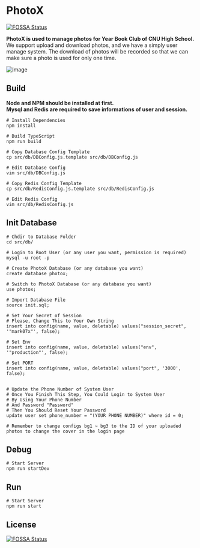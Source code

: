 # PhotoX
[![FOSSA Status](https://app.fossa.com/api/projects/git%2Bgithub.com%2Fmark07x%2FPhotoX.svg?type=shield)](https://app.fossa.com/projects/git%2Bgithub.com%2Fmark07x%2FPhotoX?ref=badge_shield)

**PhotoX is used to manage photos for Year Book Club of CNU High School.**  
We support upload and download photos, and we have a simply user manage system. The download of photos will be recorded so that we can make sure a photo is used for only one time.  

![image](https://github.com/mark07x/PhotoX/blob/stable/README_RESOURCES/MAIN.png)

## Build
**Node and NPM should be installed at first.**  
**Mysql and Redis are required to save informations of user and session.**  
```shell script
# Install Dependencies
npm install

# Build TypeScript
npm run build

# Copy Database Config Template
cp src/db/DBConfig.js.template src/db/DBConfig.js

# Edit Database Config
vim src/db/DBConfig.js

# Copy Redis Config Template
cp src/db/RedisConfig.js.template src/db/RedisConfig.js

# Edit Redis Config
vim src/db/RedisConfig.js
```

## Init Database
```shell script
# Chdir to Database Folder
cd src/db/

# Login to Root User (or any user you want, permission is required)
mysql -u root -p

# Create PhotoX Database (or any database you want)
create database photox;

# Switch to PhotoX Database (or any database you want)
use photox;

# Import Database File
source init.sql;

# Set Your Secret of Session
# Please, Change This to Your Own String
insert into config(name, value, deletable) values("session_secret", '"mark07x"', false);

# Set Env
insert into config(name, value, deletable) values("env", '"production"', false);

# Set PORT
insert into config(name, value, deletable) values("port", '3000', false);


# Update the Phone Number of System User
# Once You Finish This Step, You Could Login to System User
# By Using Your Phone Number
# And Password "Password"
# Then You Should Reset Your Password
update user set phone_number = "(YOUR PHONE NUMBER)" where id = 0;

# Remember to change configs bg1 ~ bg3 to the ID of your uploaded photos to change the cover in the login page
```

## Debug
```shell script
# Start Server
npm run startDev
```

## Run
```shell script
# Start Server
npm run start
```


## License
[![FOSSA Status](https://app.fossa.com/api/projects/git%2Bgithub.com%2Fmark07x%2FPhotoX.svg?type=large)](https://app.fossa.com/projects/git%2Bgithub.com%2Fmark07x%2FPhotoX?ref=badge_large)

